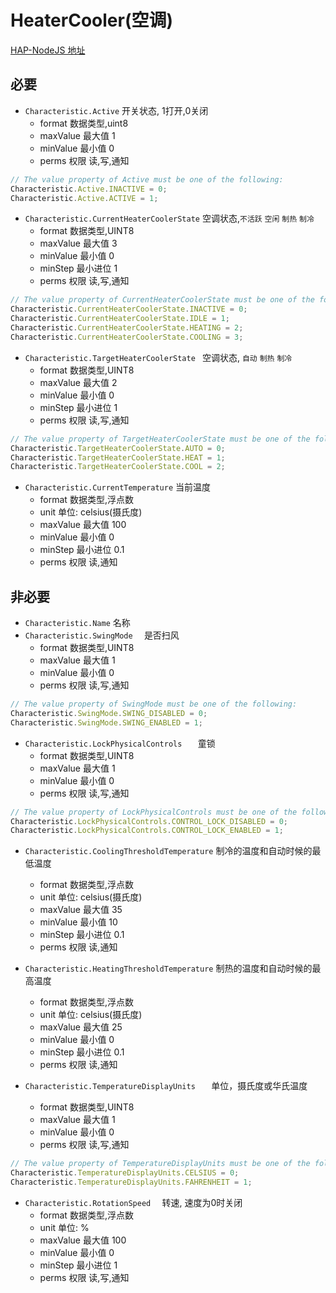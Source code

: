 # HeaterCooler(空调) 

[HAP-NodeJS 地址](https://github.com/KhaosT/HAP-NodeJS/blob/master/lib/gen/HomeKitTypes.js#L2990)


必要
---
* `Characteristic.Active` 开关状态, 1打开,0关闭
    * format 数据类型,uint8
    * maxValue 最大值 1
    * minValue 最小值 0
    * perms 权限 读,写,通知
``` js
// The value property of Active must be one of the following:
Characteristic.Active.INACTIVE = 0;
Characteristic.Active.ACTIVE = 1;
```

* `Characteristic.CurrentHeaterCoolerState` 空调状态,`不活跃` `空闲` `制热` `制冷`
    * format 数据类型,UINT8
    * maxValue 最大值 3
    * minValue 最小值 0
    * minStep 最小进位 1
    * perms 权限 读,写,通知

```js
// The value property of CurrentHeaterCoolerState must be one of the following:
Characteristic.CurrentHeaterCoolerState.INACTIVE = 0;
Characteristic.CurrentHeaterCoolerState.IDLE = 1;
Characteristic.CurrentHeaterCoolerState.HEATING = 2;
Characteristic.CurrentHeaterCoolerState.COOLING = 3;
```

* `Characteristic.TargetHeaterCoolerState ` 空调状态, `自动` `制热` `制冷`
    * format 数据类型,UINT8
    * maxValue 最大值 2
    * minValue 最小值 0
    * minStep 最小进位 1
    * perms 权限 读,写,通知

```js
// The value property of TargetHeaterCoolerState must be one of the following:
Characteristic.TargetHeaterCoolerState.AUTO = 0;
Characteristic.TargetHeaterCoolerState.HEAT = 1;
Characteristic.TargetHeaterCoolerState.COOL = 2;
```

* `Characteristic.CurrentTemperature` 当前温度
    * format 数据类型,浮点数
    * unit 单位: celsius(摄氏度)
    * maxValue 最大值 100
    * minValue 最小值 0
    * minStep 最小进位 0.1
    * perms 权限 读,通知

非必要 
---
* `Characteristic.Name` 名称
* `Characteristic.SwingMode  ` 是否扫风
    * format 数据类型,UINT8
    * maxValue 最大值 1
    * minValue 最小值 0
    * perms 权限 读,写,通知
```js
// The value property of SwingMode must be one of the following:
Characteristic.SwingMode.SWING_DISABLED = 0;
Characteristic.SwingMode.SWING_ENABLED = 1;
```
* `Characteristic.LockPhysicalControls   `  童锁
    * format 数据类型,UINT8
    * maxValue 最大值 1
    * minValue 最小值 0
    * perms 权限 读,写,通知
```js
// The value property of LockPhysicalControls must be one of the following:
Characteristic.LockPhysicalControls.CONTROL_LOCK_DISABLED = 0;
Characteristic.LockPhysicalControls.CONTROL_LOCK_ENABLED = 1;
```

* `Characteristic.CoolingThresholdTemperature`  制冷的温度和自动时候的最低温度
    * format 数据类型,浮点数
    * unit 单位: celsius(摄氏度)
    * maxValue 最大值 35
    * minValue 最小值 10
    * minStep 最小进位 0.1
    * perms 权限 读,通知

* `Characteristic.HeatingThresholdTemperature`  制热的温度和自动时候的最高温度
    * format 数据类型,浮点数
    * unit 单位: celsius(摄氏度)
    * maxValue 最大值 25
    * minValue 最小值 0
    * minStep 最小进位 0.1
    * perms 权限 读,通知

* `Characteristic.TemperatureDisplayUnits   `  单位，摄氏度或华氏温度
    * format 数据类型,UINT8
    * maxValue 最大值 1
    * minValue 最小值 0
    * perms 权限 读,写,通知
```js
// The value property of TemperatureDisplayUnits must be one of the following:
Characteristic.TemperatureDisplayUnits.CELSIUS = 0;
Characteristic.TemperatureDisplayUnits.FAHRENHEIT = 1;
```

* `Characteristic.RotationSpeed  ` 转速, 速度为0时关闭
    * format 数据类型,浮点数
    * unit 单位: %
    * maxValue 最大值 100
    * minValue 最小值 0
    * minStep 最小进位 1
    * perms 权限 读,写,通知